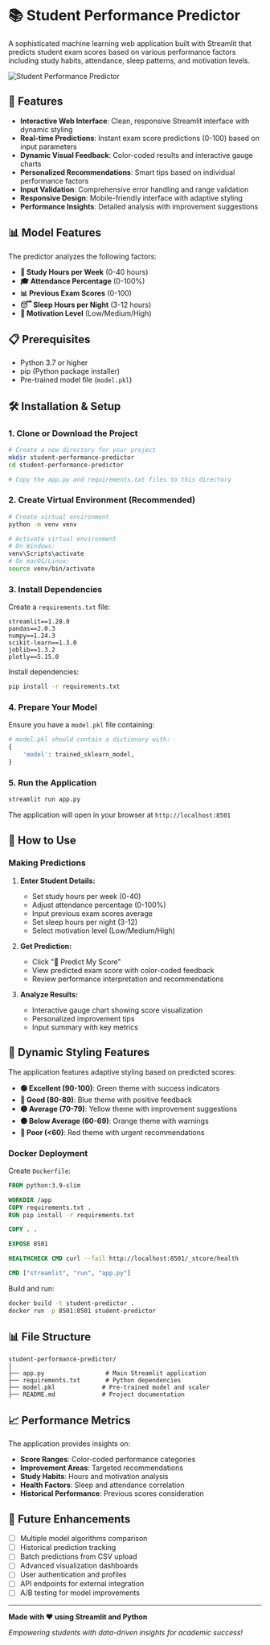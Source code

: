 # 📚 Student Performance Predictor

A sophisticated machine learning web application built with Streamlit that predicts student exam scores based on various performance factors including study habits, attendance, sleep patterns, and motivation levels.

![Student Performance Predictor](https://via.placeholder.com/800x400/1f77b4/ffffff?text=Student+Performance+Predictor)

## 🚀 Features

- **Interactive Web Interface**: Clean, responsive Streamlit interface with dynamic styling
- **Real-time Predictions**: Instant exam score predictions (0-100) based on input parameters
- **Dynamic Visual Feedback**: Color-coded results and interactive gauge charts
- **Personalized Recommendations**: Smart tips based on individual performance factors
- **Input Validation**: Comprehensive error handling and range validation
- **Responsive Design**: Mobile-friendly interface with adaptive styling
- **Performance Insights**: Detailed analysis with improvement suggestions

## 📊 Model Features

The predictor analyzes the following factors:

- **📖 Study Hours per Week** (0-40 hours)
- **🎓 Attendance Percentage** (0-100%)
- **📊 Previous Exam Scores** (0-100)
- **😴 Sleep Hours per Night** (3-12 hours)
- **💪 Motivation Level** (Low/Medium/High)

## 📋 Prerequisites

- Python 3.7 or higher
- pip (Python package installer)
- Pre-trained model file (`model.pkl`)

## 🛠️ Installation & Setup

### 1. Clone or Download the Project

```bash
# Create a new directory for your project
mkdir student-performance-predictor
cd student-performance-predictor

# Copy the app.py and requirements.txt files to this directory
```

### 2. Create Virtual Environment (Recommended)

```bash
# Create virtual environment
python -m venv venv

# Activate virtual environment
# On Windows:
venv\Scripts\activate
# On macOS/Linux:
source venv/bin/activate
```

### 3. Install Dependencies

Create a `requirements.txt` file:

```
streamlit==1.28.0
pandas==2.0.3
numpy==1.24.3
scikit-learn==1.3.0
joblib==1.3.2
plotly==5.15.0
```

Install dependencies:

```bash
pip install -r requirements.txt
```

### 4. Prepare Your Model

Ensure you have a `model.pkl` file containing:

```python
# model.pkl should contain a dictionary with:
{
    'model': trained_sklearn_model,
}
```

### 5. Run the Application

```bash
streamlit run app.py
```

The application will open in your browser at `http://localhost:8501`

## 📱 How to Use

### Making Predictions

1. **Enter Student Details:**
   - Set study hours per week (0-40)
   - Adjust attendance percentage (0-100%)
   - Input previous exam scores average
   - Set sleep hours per night (3-12)
   - Select motivation level (Low/Medium/High)

2. **Get Prediction:**
   - Click "🔮 Predict My Score"
   - View predicted exam score with color-coded feedback
   - Review performance interpretation and recommendations

3. **Analyze Results:**
   - Interactive gauge chart showing score visualization
   - Personalized improvement tips
   - Input summary with key metrics


## 🎨 Dynamic Styling Features

The application features adaptive styling based on predicted scores:

- **🟢 Excellent (90-100)**: Green theme with success indicators
- **🔵 Good (80-89)**: Blue theme with positive feedback
- **🟡 Average (70-79)**: Yellow theme with improvement suggestions
- **🟠 Below Average (60-69)**: Orange theme with warnings
- **🔴 Poor (<60)**: Red theme with urgent recommendations


### Docker Deployment

Create `Dockerfile`:
```dockerfile
FROM python:3.9-slim

WORKDIR /app
COPY requirements.txt .
RUN pip install -r requirements.txt

COPY . .

EXPOSE 8501

HEALTHCHECK CMD curl --fail http://localhost:8501/_stcore/health

CMD ["streamlit", "run", "app.py"]
```

Build and run:
```bash
docker build -t student-predictor .
docker run -p 8501:8501 student-predictor
```

## 📊 File Structure

```
student-performance-predictor/
│
├── app.py                 # Main Streamlit application
├── requirements.txt       # Python dependencies
├── model.pkl             # Pre-trained model and scaler
├── README.md             # Project documentation
```

## 📈 Performance Metrics

The application provides insights on:

- **Score Ranges**: Color-coded performance categories
- **Improvement Areas**: Targeted recommendations
- **Study Habits**: Hours and motivation analysis
- **Health Factors**: Sleep and attendance correlation
- **Historical Performance**: Previous scores consideration

## 🚀 Future Enhancements

- [ ] Multiple model algorithms comparison
- [ ] Historical prediction tracking
- [ ] Batch predictions from CSV upload
- [ ] Advanced visualization dashboards
- [ ] User authentication and profiles
- [ ] API endpoints for external integration
- [ ] A/B testing for model improvements

---

**Made with ❤️ using Streamlit and Python**

*Empowering students with data-driven insights for academic success!*
